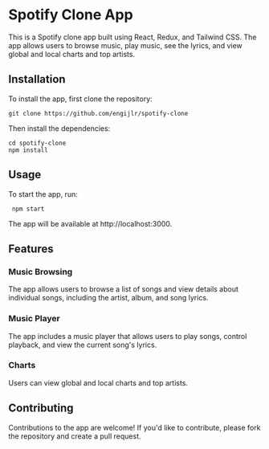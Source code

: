 # Spotify Clone App

This is a Spotify clone app built using React, Redux, and Tailwind CSS. The app allows users to browse music, play music, see the lyrics, and view global and local charts and top artists.

## Installation

To install the app, first clone the repository:

```shell
git clone https://github.com/engijlr/spotify-clone
```

Then install the dependencies:

```shell
cd spotify-clone
npm install
```

## Usage

To start the app, run:

```shell
 npm start
```

The app will be available at http://localhost:3000.

## Features

### Music Browsing

The app allows users to browse a list of songs and view details about individual songs, including the artist, album, and song lyrics.

### Music Player

The app includes a music player that allows users to play songs, control playback, and view the current song's lyrics.

### Charts

Users can view global and local charts and top artists.

## Contributing

Contributions to the app are welcome! If you'd like to contribute, please fork the repository and create a pull request.
